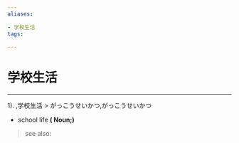 ```yaml
---
aliases:
    
- 学校生活
tags:
    
---
```


# 学校生活
---
1).
,学校生活 > がっこうせいかつ,がっこうせいかつ

- school life
**( Noun;)**
> see also: 
            